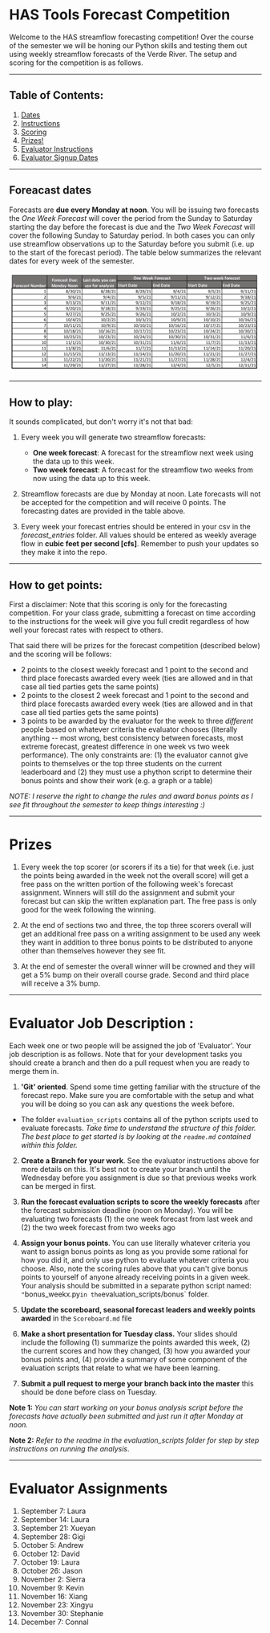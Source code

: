 # HAS Tools Forecast Competition
Welcome to the HAS streamflow forecasting competition! Over the course of the semester we will be honing our Python skills and testing them out using weekly streamflow forecasts of the Verde River.  The setup and scoring for the competition is as follows.

____
## Table of Contents:
1. [ Dates](#dates)
1. [ Instructions](#howto)
1. [ Scoring](#points)
1. [ Prizes!](#prizes)
1. [ Evaluator Instructions](#evaluator)
1. [ Evaluator Signup Dates](#evaluatorlist)

___
<a name="dates"></a>
## Foreacast dates
Forecasts are **due every Monday at noon**. You will be issuing two forecasts the *One Week Forecast* will cover the period from the Sunday to Saturday starting the day before the forecast is due and the *Two Week Forecast* will cover the following Sunday to Saturday period. In both cases you can only use streamflow observations up to the Saturday before you submit (i.e. up to the start of the forecast period).  The table below summarizes the relevant dates for every week of the semester.

![](assets/README-6ee8c5d0.png)

___
<a name="howto"></a>
## How to play:
It sounds complicated, but don't worry it's not that bad:
1. Every week you will generate two streamflow forecasts:
   - **One week forecast**: A forecast for the streamflow next week using the data up to this week.
   - **Two week forecast**: A forecast for the streamflow two weeks from now using the data up to this week.

2. Streamflow forecasts are due by Monday at noon. Late forecasts  will not be accepted for the competition and will receive 0 points. The forecasting dates are provided in the table above.

3. Every week your forecast entries should be entered in your csv in the *forecast_entries* folder. All values should be entered as weekly average flow in **cubic feet per second [cfs]**. Remember to push your updates so they make it into the repo.

___
<a name="scoring"></a>
## How to get points:
First a disclaimer: Note that this scoring is only for the forecasting competition. For your class grade, submitting a forecast on time according to the instructions for the week will give you full credit regardless of how well your forecast rates with respect to others.

That said there will be prizes for the forecast competition (described below) and the scoring will be follows:

 - 2 points to the closest weekly forecast and 1 point to the second and third place forecasts awarded every week (ties are allowed and in that case all tied parties gets the same points)
 - 2 points to the closest 2 week forecast and 1 point to the second and third place forecasts awarded every week (ties are allowed and in that case all tied parties gets the same points)
 - 3 points to be awarded by the evaluator for the week to three *different* people based on whatever criteria the evaluator chooses (literally anything -- most wrong, best consistency between forecasts, most extreme forecast, greatest difference in one week vs two week performance). The only constraints are: (1) the evaluator cannot give points to themselves or the top three students on the current leaderboard and (2) they must use a phython script to determine their bonus points and show their work (e.g. a graph or a table)

*NOTE: I reserve the right to change the rules and award bonus points as I see fit throughout the semester to keep things interesting :)*

 ___
 <a name="prizes"></a>
 # Prizes
1. Every week the top scorer (or scorers if its a tie) for that week (i.e. just the points being awarded in the week not the overall score) will get a free pass on the written portion of the following week's forecast assignment. Winners will still do the assignment and submit your forecast but can skip the written explanation part. The free pass is only good for the week following the winning.

2. At the end of sections two and three, the top three scorers overall will get an additional free pass on a writing assignment to be used any week they want in addition to three bonus points to be distributed to anyone other than themselves however they see fit.

3. At the end of semester the overall winner will be crowned and they will get a 5% bump on their overall course grade. Second and third place will receive a 3% bump.

 ___
<a name="evaluators"></a>
# Evaluator Job Description :

Each week one or two people will be assigned the job of 'Evaluator'. Your job description is as follows. Note that for your development tasks you should create a branch and then do a pull request when you are ready to merge them in.

1. **'Git' oriented**. Spend some time getting familiar with the structure of the forecast repo.  Make sure you are comfortable with the setup and what you will be doing so you can ask any questions the week before.
  -  The folder `evaluation_scripts` contains all of the python scripts used to evaluate forecasts. *Take time to understand the structure of this folder. The best place to get started is by looking at the `readme.md` contained within this folder.*

2. **Create a Branch for your work**. See the evaluator instructions above for more details on this. It's best not to create your branch until the Wednesday before you assignment is due so that previous weeks work can be merged in first.

3. **Run the forecast evaluation scripts to score the weekly forecasts** after the forecast submission deadline (noon on Monday). You will be evaluating two forecasts (1) the one week forecast from last week and (2) the two week forecast from  two weeks ago

4. **Assign your bonus points**.  You can use literally whatever criteria you want to assign bonus  points as long as you provide some rational for how you did it, and only use python to evaluate whatever criteria you choose.  Also, note the scoring rules above that you can't give bonus points to  yourself of anyone already receiving points in a given week. Your analysis should be submitted in a separate python script named: `"`bonus_weekx.py` in the `evaluation_scripts/bonus` folder.

5. **Update the scoreboard, seasonal forecast leaders and weekly points awarded** in the `Scoreboard.md` file

6.  **Make a short presentation for Tuesday class.**  Your slides should  include the following (1) summarize the points awarded this week, (2) the current scores and how they changed, (3) how you awarded your bonus points and, (4) provide a summary of some component of the evaluation scripts that relate  to what we have been learning.

7.  **Submit a pull request to merge your branch back into the master** this should be done before class on Tuesday.

**Note 1:** *You can start working on your bonus analysis script before the forecasts have actually been submitted and just run it after Monday at noon.*

**Note 2:** *Refer to the readme in the evaluation_scripts folder for step  by step instructions on running the analysis*.
 ___
 <a name="evaluatorlist"></a>
 # Evaluator Assignments
 1. September 7: Laura
 2. September 14: Laura
 3. September 21: Xueyan
 4. September 28: Gigi
 5. October 5: Andrew
 6. October 12: David
 7. October 19: Laura
 8. October 26: Jason
 9. November 2: Sierra
 10. November 9: Kevin 
 11. November 16: Xiang
 12. November 23: Xingyu
 13. November 30: Stephanie
 14. December 7: Connal 
